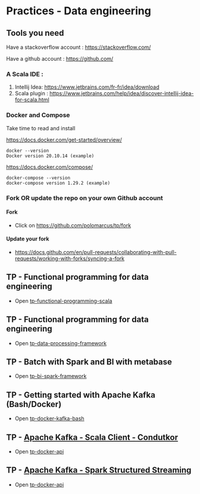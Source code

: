 # Practices - Data engineering

## Tools you need
Have a stackoverflow account : https://stackoverflow.com/

Have a github account : https://github.com/

### A Scala IDE :
1. Intellij Idea: https://www.jetbrains.com/fr-fr/idea/download
2. Scala plugin : https://www.jetbrains.com/help/idea/discover-intellij-idea-for-scala.html

### Docker and Compose
Take time to read and install

https://docs.docker.com/get-started/overview/
```
docker --version
Docker version 20.10.14 (example)
```

https://docs.docker.com/compose/
```
docker-compose --version
docker-compose version 1.29.2 (example)
```

### Fork OR update the repo on your own Github account
#### Fork 
* Click on https://github.com/polomarcus/tp/fork

#### Update your fork
* https://docs.github.com/en/pull-requests/collaborating-with-pull-requests/working-with-forks/syncing-a-fork

## TP - Functional programming for data engineering
* Open [tp-functional-programming-scala](https://github.com/polomarcus/tp/tree/main/data-engineering/tp-functional-programming-scala)

## TP - Functional programming for data engineering
* Open [tp-data-processing-framework](https://github.com/polomarcus/tp/tree/main/data-engineering/tp-data-processing-framework)

## TP - Batch with Spark and BI with metabase
* Open [tp-bi-spark-framework](https://github.com/polomarcus/tp/tree/main/data-engineering/tp-bi-spark-framework)

## TP - Getting started with Apache Kafka (Bash/Docker)
* Open [tp-docker-kafka-bash](https://github.com/polomarcus/tp/tree/main/data-engineering/tp-docker-kafka-bash)

## TP - [Apache Kafka - Scala Client - Condutkor](https://kafka.apache.org/)
* Open [tp-docker-api](https://github.com/polomarcus/tp/tree/main/data-engineering/tp-kafka-api)

## TP - [Apache Kafka - Spark Structured Streaming](https://kafka.apache.org/)
* Open [tp-docker-api](https://github.com/polomarcus/tp/tree/main/data-engineering/tp-spark-structured-stream-kafka)
